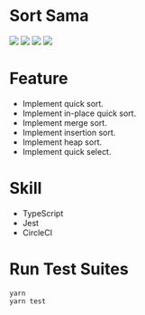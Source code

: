 # Sort Sama

![](coverage/badge-branches.svg)
![](coverage/badge-functions.svg)
![](coverage/badge-lines.svg)
![](coverage/badge-statements.svg)

# Feature

- Implement quick sort.
- Implement in-place quick sort.
- Implement merge sort.
- Implement insertion sort.
- Implement heap sort.
- Implement quick select.

# Skill

- TypeScript
- Jest
- CircleCI

# Run Test Suites

```
yarn
yarn test
```